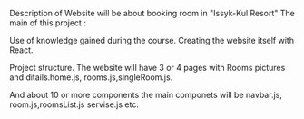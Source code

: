 Description of Website will be about booking room in "Issyk-Kul Resort"
The main of this project :

Use of knowledge gained during the course.
Creating the website itself with React.

Project structure.
The website will have 3 or 4 pages with Rooms pictures and ditails.home.js, rooms.js,singleRoom.js.

And about 10 or more components the main componets will be  navbar.js, room.js,roomsList.js servise.js etc.
